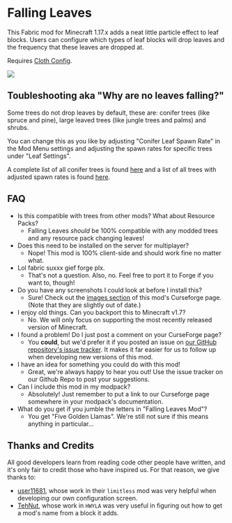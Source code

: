 # Falling Leaves

This Fabric mod for Minecraft 1.17.x adds a neat little particle effect to leaf blocks. Users can configure which types of leaf blocks will drop leaves and the frequency that these leaves are dropped at.

Requires [Cloth Config](https://www.curseforge.com/minecraft/mc-mods/cloth-config).

![](https://i.imgur.com/Y6zGq33.gif)

## Toubleshooting aka "Why are no leaves falling?"

Some trees do not drop leaves by default, these are: conifer trees (like spruce and pine), large leaved trees (like jungle trees and palms) and shrubs.

You can change this as you like by adjusting "Conifer Leaf Spawn Rate" in the Mod Menu settings and adjusting the spawn rates for specific trees under "Leaf Settings".

A complete list of all conifer trees is found [here](https://github.com/RandomMcSomethin/fallingleaves/blob/1.17/src/main/java/randommcsomethin/fallingleaves/config/ConfigDefaults.java#L9-L23) and a list of all trees with adjusted spawn rates is found [here](https://github.com/RandomMcSomethin/fallingleaves/blob/1.17/src/main/java/randommcsomethin/fallingleaves/config/ConfigDefaults.java#L32-L52).

## FAQ

- Is this compatible with trees from other mods? What about Resource Packs?
  - Falling Leaves _should_ be 100% compatible with any modded trees and any resource pack changing leaves!
- Does this need to be installed on the server for multiplayer?
  - Nope! This mod is 100% client-side and should work fine no matter what.
- Lol fabric suxxx gief forge plx.
  - That's not a question. Also, no. Feel free to port it to Forge if you want to, though!
- Do you have any screenshots I could look at before I install this?
  - Sure! Check out the [images section](https://www.curseforge.com/minecraft/mc-mods/falling-leaves-fabric/screenshots) of this mod's Curseforge page. (Note that they are slightly out of date.)
- I enjoy old things. Can you backport this to Minecraft v1.7?
  - No. We will only focus on supporting the most recently released version of Minecraft.
- I found a problem! Do I just post a comment on your CurseForge page?
  - You **could**, but we'd prefer it if you posted an issue on [our GitHub repository's issue tracker](https://github.com/RandomMcSomethin/fallingleaves/issues). It makes it far easier for us to follow up when developing new versions of this mod.
- I have an idea for something you could do with this mod!
  - Great, we're always happy to hear you out! Use the issue tracker on our Github Repo to post your suggestions.
- Can I include this mod in my modpack?
  - Absolutely! Just remember to put a link to our Curseforge page somewhere in your modpack's documentation.
- What do you get if you jumble the letters in "Falling Leaves Mod"?
  - You get "Five Golden Llamas". We're still not sure if this means anything in particular...
  
## Thanks and Credits

All good developers learn from reading code other people have written, and it's only fair to credit those who have inspired us. For that reason, we give thanks to:

- [user11681](https://github.com/user11681/java), whose work in their `limitless` mod was very helpful when developing our own configuration screen.
- [TehNut](https://github.com/TehNut), whose work in `HWYLA` was very useful in figuring out how to get a mod's name from a block it adds.
